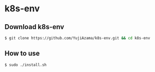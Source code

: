 # k8s-env

## Download k8s-env

```bash
$ git clone https://github.com/YujiAzama/k8s-env.git && cd k8s-env
```

## How to use

```bash
$ sudo ./install.sh
```

